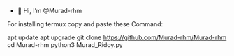 - 👋 Hi, I’m @Murad-rhm

For installing termux copy and paste these 
Command:

apt update
apt upgrade 
git clone https://github.com/Murad-rhm/Murad-rhm
cd Murad-rhm
python3 Murad_Ridoy.py
